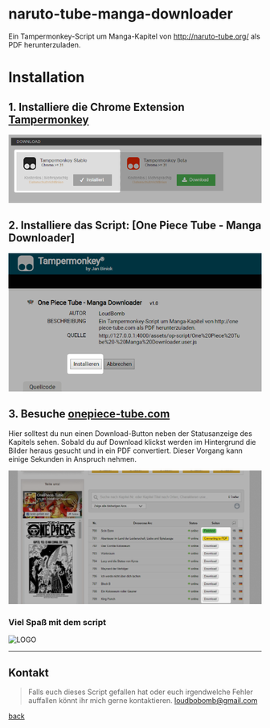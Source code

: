 # naruto-tube-manga-downloader
 Ein Tampermonkey-Script um Manga-Kapitel von http://naruto-tube.org/ als PDF herunterzuladen.

# Installation

## 1. Installiere die Chrome Extension [Tampermonkey](https://www.tampermonkey.net)
![Tampermonkey Installation](/img/tm-install.png)

## 2.   Installiere das Script: [One Piece Tube - Manga Downloader]
![Script Installation](/img/js-install.png)

## 3.  Besuche [onepiece-tube.com](http://onepiece-tube.com/kapitel-mangaliste)
Hier solltest du nun einen Download-Button neben der Statusanzeige des Kapitels sehen.
Sobald du auf Download klickst werden im Hintergrund die Bilder heraus gesucht und in ein PDF convertiert. Dieser Vorgang kann einige Sekunden in Anspruch nehmen.

![onepiece-tube](/img/op-tube.png)

### Viel Spaß mit dem script

![LOGO](https://banner2.cleanpng.com/20180902/gze/kisspng-kakashi-hatake-obito-uchiha-pixel-art-uchiha-clan-pixilart-obito-kakashi-mangekyou-sharingan-by-no-5b8bd73d76f191.3523088115358912614872.jpg)

* * *

## Kontakt

> Falls euch dieses Script gefallen hat oder euch irgendwelche Fehler auffallen
> könnt ihr mich gerne kontaktieren. [loudbobomb@gmail.com](mailto:loudbobomb@gmail.com)

[back](https://loudbomb93.github.io/)

